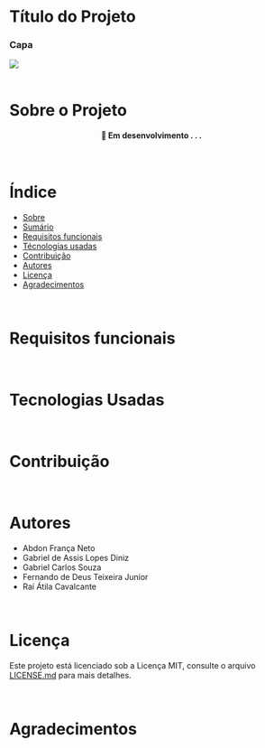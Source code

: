 # Título do Projeto
### Capa

<div>
    <img src="https://blog.portalpos.com.br/app/uploads/2019/07/GettyImages-1047699430.jpg"/>
</div>

<br>

# Sobre o Projeto

<h4 align="center"> 
	🚧  Em desenvolvimento . . .
</h4>

<br>

# Índice
* [Sobre](#sobre-o-projeto)
* [Sumário](#indice/sumario)
* [Requisitos funcionais](#requisitos-funcionais)
* [Técnologias usadas](#tecnologias-usadas)
* [Contribuição](#contribuição)
* [Autores](#autores)
* [Licença](#licença)
* [Agradecimentos](#agradecimentos)
<br>

# Requisitos funcionais

<br>

# Tecnologias Usadas

<br>

# Contribuição

<br>

# Autores
* Abdon França Neto
* Gabriel de Assis Lopes Diniz
* Gabriel Carlos Souza
* Fernando de Deus Teixeira Junior
* Raí Átila Cavalcante

<br>

# Licença
Este projeto está licenciado sob a Licença MIT,  consulte o arquivo [LICENSE.md](LICENSE.md) para mais detalhes.

<br>

# Agradecimentos
